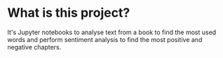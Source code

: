 # What is this project?
It's Jupyter notebooks to analyse text from a book to find the most used words and perform sentiment analysis to find the most positive and negative chapters.